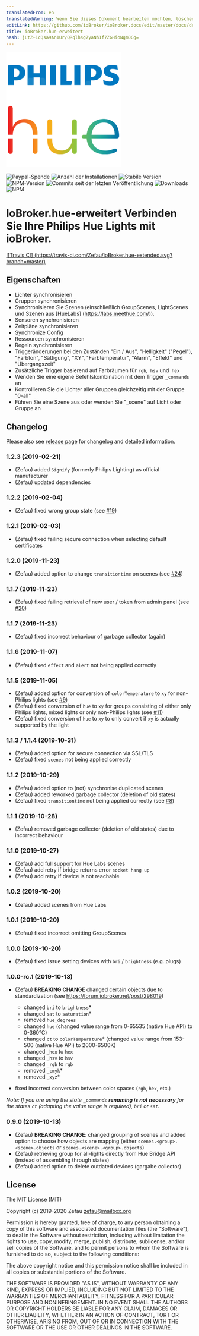 ```yaml
---
translatedFrom: en
translatedWarning: Wenn Sie dieses Dokument bearbeiten möchten, löschen Sie bitte das Feld "translationsFrom". Andernfalls wird dieses Dokument automatisch erneut übersetzt
editLink: https://github.com/ioBroker/ioBroker.docs/edit/master/docs/de/adapterref/iobroker.hue-extended/README.md
title: ioBroker.hue-erweitert
hash: jLtZ+1cQsa9An1Ur/QRqlhsg7yaNh1f7ZGHioNgmOCg=
---
```

![Logo](../../../en/adapterref/iobroker.hue-extended/admin/hue-extended.png)

![Paypal-Spende](https://img.shields.io/badge/paypal-donate%20|%20spenden-blue.svg)
![Anzahl der Installationen](http://iobroker.live/badges/hue-extended-installed.svg)
![Stabile Version](http://iobroker.live/badges/hue-extended-stable.svg)
![NPM-Version](http://img.shields.io/npm/v/iobroker.hue-extended.svg)
![Commits seit der letzten Veröffentlichung](https://img.shields.io/github/commits-since/Zefau/ioBroker.hue-extended/latest.svg)
![Downloads](https://img.shields.io/npm/dm/iobroker.hue-extended.svg)
![NPM](https://nodei.co/npm/iobroker.hue-extended.png?downloads=true)

# IoBroker.hue-erweitert Verbinden Sie Ihre Philips Hue Lights mit ioBroker.
[![Travis CI] (https://travis-ci.com/Zefau/ioBroker.hue-extended.svg?branch=master)](https://travis-ci.com/Zefau/ioBroker.hue-extended)

## Eigenschaften
- Lichter synchronisieren
- Gruppen synchronisieren
- Synchronisieren Sie Szenen (einschließlich GroupScenes, LightScenes und Szenen aus [HueLabs] (https://labs.meethue.com/)).
- Sensoren synchronisieren
- Zeitpläne synchronisieren
- Synchronize Config
- Ressourcen synchronisieren
- Regeln synchronisieren
- Triggeränderungen bei den Zuständen "Ein / Aus", "Helligkeit" ("Pegel"), "Farbton", "Sättigung", "XY", "Farbtemperatur", "Alarm", "Effekt" und "Übergangszeit"
- Zusätzliche Trigger basierend auf Farbräumen für `rgb`,` hsv` und` hex`
- Wenden Sie eine eigene Befehlskombination mit dem Trigger `_commands` an
- Kontrollieren Sie die Lichter aller Gruppen gleichzeitig mit der Gruppe "0-all"
- Führen Sie eine Szene aus oder wenden Sie "_scene" auf Licht oder Gruppe an

## Changelog

Please also see [release page](https://github.com/Zefau/ioBroker.hue-extended/releases) for changelog and detailed information.

### 1.2.3 (2019-02-21)
- (Zefau) added `Signify` (formerly Philips Lighting) as official manufacturer
- (Zefau) updated dependencies

### 1.2.2 (2019-02-04)
- (Zefau) fixed wrong group state (see [#19](https://github.com/Zefau/ioBroker.hue-extended/issues/19))

### 1.2.1 (2019-02-03)
- (Zefau) fixed failing secure connection when selecting default certificates

### 1.2.0 (2019-11-23)
- (Zefau) added option to change `transitiontime` on scenes (see [#24](https://github.com/Zefau/ioBroker.hue-extended/issues/24))

### 1.1.7 (2019-11-23)
- (Zefau) fixed failing retrieval of new user / token from admin panel (see [#20](https://github.com/Zefau/ioBroker.hue-extended/issues/20))

### 1.1.7 (2019-11-23)
- (Zefau) fixed incorrect behaviour of garbage collector (again)

### 1.1.6 (2019-11-07)
- (Zefau) fixed `effect` and `alert` not being applied correctly

### 1.1.5 (2019-11-05)
- (Zefau) added option for conversion of `colorTemperature` to `xy` for non-Philips lights (see [#9](https://github.com/Zefau/ioBroker.hue-extended/issues/9))
- (Zefau) fixed conversion of `hue` to `xy` for groups consisting of either only Philips lights, mixed lights or only non-Philips lights (see [#11](https://github.com/Zefau/ioBroker.hue-extended/issues/11))
- (Zefau) fixed conversion of `hue` to `xy` to only convert if `xy` is actually supported by the light

### 1.1.3 / 1.1.4 (2019-10-31)
- (Zefau) added option for secure connection via SSL/TLS
- (Zefau) fixed `scenes` not being applied correctly

### 1.1.2 (2019-10-29)
- (Zefau) added option to (not) synchronise duplicated scenes
- (Zefau) added reworked garbage collector (deletion of old states)
- (Zefau) fixed `transitiontime` not being applied correctly (see [#8](https://github.com/Zefau/ioBroker.hue-extended/issues/8))

### 1.1.1 (2019-10-28)
- (Zefau) removed garbage collector (deletion of old states) due to incorrect behaviour

### 1.1.0 (2019-10-27)
- (Zefau) add full support for Hue Labs scenes
- (Zefau) add retry if bridge returns error `socket hang up`
- (Zefau) add retry if device is not reachable

### 1.0.2 (2019-10-20)
- (Zefau) added scenes from Hue Labs

### 1.0.1 (2019-10-20)
- (Zefau) fixed incorrect omitting GroupScenes

### 1.0.0 (2019-10-20)
- (Zefau) fixed issue setting devices with `bri` / `brightness` (e.g. plugs)

### 1.0.0-rc.1 (2019-10-13)
- (Zefau) __BREAKING CHANGE__ changed certain objects due to standardization (see https://forum.iobroker.net/post/298019)
	- changed `bri` to `brightness`*
	- changed `sat` to `saturation`*
	- removed `hue_degrees`
	- changed `hue` (changed value range from 0-65535 (native Hue API) to 0-360°C)
	- changed `ct` to `colorTemperature`* (changed value range from 153-500 (native Hue API) to 2000-6500K)
	- changed `_hex` to `hex`
	- changed `_hsv` to `hsv`
	- changed `_rgb` to `rgb`
	- removed `_cmyk`*
	- removed `_xyz`*

- fixed incorrect conversion between color spaces (`rgb`, `hex`, etc.)

_Note: If you are using the state `_commands` **renaming is not necessary** for the states `ct` (adapting the value range is required), `bri` or `sat`._

### 0.9.0 (2019-10-13)
- (Zefau) __BREAKING CHANGE__: changed grouping of scenes and added option to choose how objects are mapping (either `scenes.<group>.<scene>.objects` or `scenes.<scene>.<group>.objects`)
- (Zefau) retrieving group for all-lights directly from Hue Bridge API (instead of assembling through states)
- (Zefau) added option to delete outdated devices (gargabe collector)

## License
The MIT License (MIT)

Copyright (c) 2019-2020 Zefau <zefau@mailbox.org>

Permission is hereby granted, free of charge, to any person obtaining a copy
of this software and associated documentation files (the "Software"), to deal
in the Software without restriction, including without limitation the rights
to use, copy, modify, merge, publish, distribute, sublicense, and/or sell
copies of the Software, and to permit persons to whom the Software is
furnished to do so, subject to the following conditions:

The above copyright notice and this permission notice shall be included in
all copies or substantial portions of the Software.

THE SOFTWARE IS PROVIDED "AS IS", WITHOUT WARRANTY OF ANY KIND, EXPRESS OR
IMPLIED, INCLUDING BUT NOT LIMITED TO THE WARRANTIES OF MERCHANTABILITY,
FITNESS FOR A PARTICULAR PURPOSE AND NONINFRINGEMENT. IN NO EVENT SHALL THE
AUTHORS OR COPYRIGHT HOLDERS BE LIABLE FOR ANY CLAIM, DAMAGES OR OTHER
LIABILITY, WHETHER IN AN ACTION OF CONTRACT, TORT OR OTHERWISE, ARISING FROM,
OUT OF OR IN CONNECTION WITH THE SOFTWARE OR THE USE OR OTHER DEALINGS IN
THE SOFTWARE.